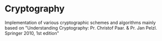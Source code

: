 # Cryptography
Implementation of various cryptographic schemes and algorithms mainly based on "Understanding Cryptography: Pr. Christof Paar. &amp; Pr. Jan Pelzl. Springer 2010, 1st edition"
